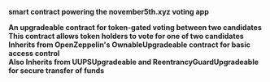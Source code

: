 **smart contract powering the november5th.xyz voting app**



**An upgradeable contract for token-gated voting between two candidates**  
**This contract allows token holders to vote for one of two candidates**  
**Inherits from OpenZeppelin's OwnableUpgradeable contract for basic access control**  
**Also Inherits from UUPSUpgradeable and ReentrancyGuardUpgradeable for secure transfer of funds**  